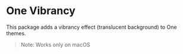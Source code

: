 # One Vibrancy

This package adds a vibrancy effect (translucent background) to One themes.

> Note: Works only on macOS
